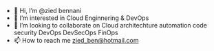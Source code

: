 - 👋 Hi, I’m @zied bennani
- 👀 I’m interested in Cloud Enginnering & DevOps
- 💞️ I’m looking to collaborate on Cloud architechture automation code security DevOps DevSecOps FinOps 
- 📫 How to reach me zied_ben@hotmail.com

<!---
ziedben7/ziedben7 is a ✨ special ✨ repository because its `README.md` (this file) appears on your GitHub profile.
You can click the Preview link to take a look at your changes.
--->

